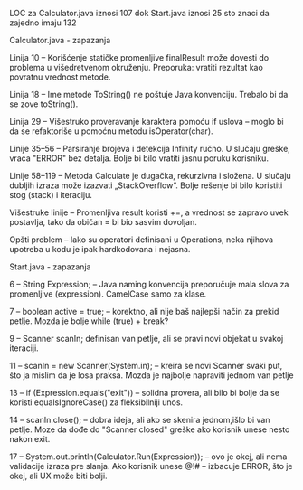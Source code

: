 LOC za Calculator.java iznosi 107 dok Start.java iznosi 25 sto znaci da zajedno imaju 132

Calculator.java - zapazanja

Linija 10 – Korišćenje statičke promenljive finalResult može dovesti do problema u višedretvenom okruženju. Preporuka: vratiti rezultat kao povratnu vrednost metode.

Linija 18 – Ime metode ToString() ne poštuje Java konvenciju. Trebalo bi da se zove toString().

Linija 29 – Višestruko proveravanje karaktera pomoću if uslova – moglo bi da se refaktoriše u pomoćnu metodu isOperator(char).

Linije 35–56 – Parsiranje brojeva i detekcija Infinity ručno. U slučaju greške, vraća "ERROR" bez detalja. Bolje bi bilo vratiti jasnu poruku korisniku.

Linije 58–119 – Metoda Calculate je dugačka, rekurzivna i složena. U slučaju dubljih izraza može izazvati „StackOverflow“. Bolje rešenje bi bilo koristiti stog (stack) i iteraciju.

Višestruke linije – Promenljiva result koristi +=, a vrednost se zapravo uvek postavlja, tako da običan = bi bio sasvim dovoljan.

Opšti problem – Iako su operatori definisani u Operations, neka njihova upotreba u kodu je ipak hardkodovana i nejasna.

Start.java - zapazanja

6 – String Expression; – Java naming konvencija preporučuje mala slova za promenljive (expression). CamelCase samo za klase.

7 – boolean active = true; – korektno, ali nije baš najlepši način za prekid petlje. Mozda je bolje while (true) + break?

9 – Scanner scanIn; definisan van petlje, ali se pravi novi objekat u svakoj iteraciji. 

11 – scanIn = new Scanner(System.in); – kreira se novi Scanner svaki put, što ja mislim da je losa praksa. Mozda je najbolje napraviti jednom van petlje

13 – if (Expression.equals("exit")) – solidna provera, ali bilo bi bolje da se koristi equalsIgnoreCase() za fleksibilniji unos.

14 – scanIn.close(); – dobra ideja, ali ako se skenira jednom,išlo bi van petlje. Moze da dođe do "Scanner closed" greške ako korisnik unese nesto nakon exit.

17 – System.out.println(Calculator.Run(Expression)); – ovo je okej, ali nema validacije izraza pre slanja. Ako korisnik unese @!# – izbacuje ERROR, što je okej, ali UX može biti bolji.
